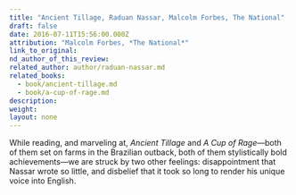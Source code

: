 ```yaml
---
title: "Ancient Tillage, Raduan Nassar, Malcolm Forbes, The National"
draft: false
date: 2016-07-11T15:56:00.000Z
attribution: "Malcolm Forbes, *The National*"
link_to_original:
nd_author_of_this_review:
related_author: author/raduan-nassar.md
related_books:
  - book/ancient-tillage.md
  - book/a-cup-of-rage.md
description:
weight:
layout: none
---
```

While reading, and marveling at, *Ancient Tillage* and *A Cup of Rage*—both of them set on farms in the Brazilian outback, both of them stylistically bold achievements—we are struck by two other feelings: disappointment that Nassar wrote so little, and disbelief that it took so long to render his unique voice into English.

